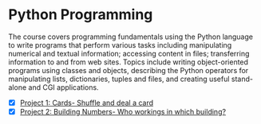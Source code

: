 # Python Programming
The course covers programming fundamentals using the Python language to write programs that perform various tasks including manipulating numerical and textual information; accessing content in files; transferring information to and from web sites. Topics include writing object-oriented programs using classes and objects, describing the Python operators for manipulating lists, dictionaries, tuples and files, and creating useful stand-alone and CGI applications. 

- [x] [Project 1: Cards- Shuffle and deal a card](https://github.com/Sally-Ng/Python-Cards)
- [x] [Project 2: Building Numbers- Who workings in which building?](https://github.com/Sally-Ng/Python-Building_Numbers/blob/master/README.md)
